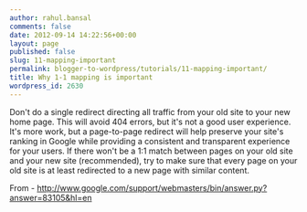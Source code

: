 ```yaml
---
author: rahul.bansal
comments: false
date: 2012-09-14 14:22:56+00:00
layout: page
published: false
slug: 11-mapping-important
permalink: blogger-to-wordpress/tutorials/11-mapping-important/
title: Why 1-1 mapping is important
wordpress_id: 2630
---
```


Don't do a single redirect directing all traffic from your old site to your new home page. This will avoid 404 errors, but it's not a good user experience. It's more work, but a page-to-page redirect will help preserve your site's ranking in Google while providing a consistent and transparent experience for your users. If there won't be a 1:1 match between pages on your old site and your new site (recommended), try to make sure that every page on your old site is at least redirected to a new page with similar content.

From - http://www.google.com/support/webmasters/bin/answer.py?answer=83105&hl=en
